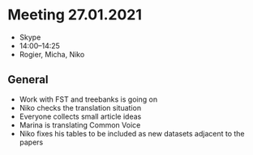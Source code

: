 # Meeting 27.01.2021

* Skype
* 14:00–14:25
* Rogier, Micha, Niko

## General

- Work with FST and treebanks is going on
- Niko checks the translation situation
- Everyone collects small article ideas
- Marina is translating Common Voice
- Niko fixes his tables to be included as new datasets adjacent to the papers
